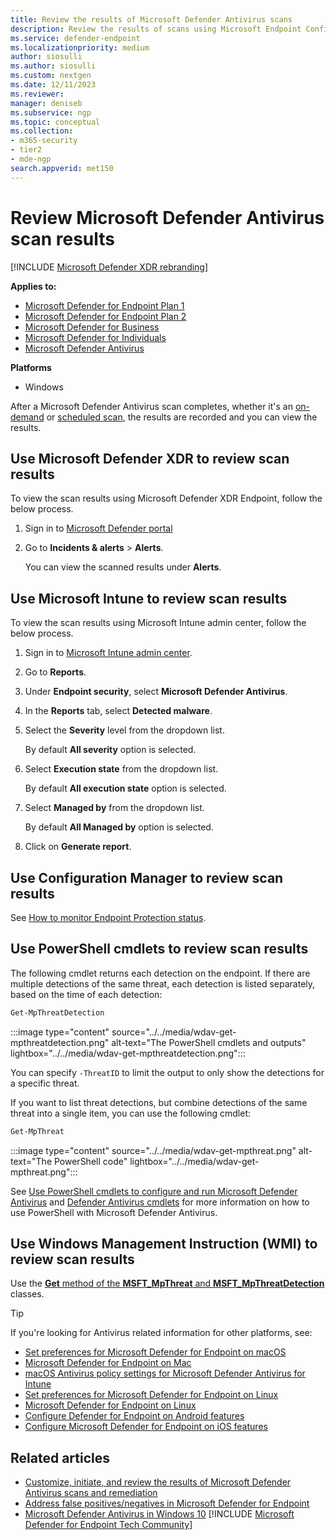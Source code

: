 ```yaml
---
title: Review the results of Microsoft Defender Antivirus scans
description: Review the results of scans using Microsoft Endpoint Configuration Manager, Microsoft Intune, or the Windows Security app
ms.service: defender-endpoint
ms.localizationpriority: medium
author: siosulli
ms.author: siosulli
ms.custom: nextgen
ms.date: 12/11/2023
ms.reviewer: 
manager: deniseb
ms.subservice: ngp
ms.topic: conceptual
ms.collection: 
- m365-security
- tier2
- mde-ngp
search.appverid: met150
---
```


# Review Microsoft Defender Antivirus scan results

[!INCLUDE [Microsoft Defender XDR rebranding](../includes/microsoft-defender.md)]

**Applies to:**

- [Microsoft Defender for Endpoint Plan 1](defender-endpoint-plan-1.md)
- [Microsoft Defender for Endpoint Plan 2](https://go.microsoft.com/fwlink/p/?linkid=2154037)
- [Microsoft Defender for Business](https://www.microsoft.com/en-us/security/business/endpoint-security/microsoft-defender-business)
- [Microsoft Defender for Individuals](https://www.microsoft.com/en-us/microsoft-365/microsoft-defender-for-individuals)
- [Microsoft Defender Antivirus](microsoft-defender-antivirus-windows.md)

**Platforms**

- Windows

After a Microsoft Defender Antivirus scan completes, whether it's an [on-demand](run-scan-microsoft-defender-antivirus.md) or [scheduled scan](scheduled-catch-up-scans-microsoft-defender-antivirus.md), the results are recorded and you can view the results.

## Use Microsoft Defender XDR to review scan results

To view the scan results using Microsoft Defender XDR Endpoint, follow the below process.

1. Sign in to [Microsoft Defender portal](https://security.microsoft.com)

2. Go to **Incidents & alerts** \> **Alerts**.

   You can view the scanned results under **Alerts**.

## Use Microsoft Intune to review scan results

To view the scan results using Microsoft Intune admin center, follow the below process.

1. Sign in to [Microsoft Intune admin center](https://intune.microsoft.com/#home).
1. Go to **Reports**.
1. Under **Endpoint security**, select **Microsoft Defender Antivirus**.
1. In the **Reports** tab, select **Detected malware**.
1. Select the **Severity** level from the dropdown list.

   By default **All severity** option is selected.
1. Select **Execution state** from the dropdown list.

   By default **All execution state** option is selected.
1. Select **Managed by** from the dropdown list.

   By default **All Managed by** option is selected.
1. Click on **Generate report**.

## Use Configuration Manager to review scan results

See [How to monitor Endpoint Protection status](/configmgr/protect/deploy-use/monitor-endpoint-protection).

## Use PowerShell cmdlets to review scan results

The following cmdlet returns each detection on the endpoint. If there are multiple detections of the same threat, each detection is listed separately, based on the time of each detection:

```PowerShell
Get-MpThreatDetection
```

:::image type="content" source="../../media/wdav-get-mpthreatdetection.png" alt-text="The PowerShell cmdlets and outputs" lightbox="../../media/wdav-get-mpthreatdetection.png":::

You can specify `-ThreatID` to limit the output to only show the detections for a specific threat.

If you want to list threat detections, but combine detections of the same threat into a single item, you can use the following cmdlet:

```PowerShell
Get-MpThreat
```

:::image type="content" source="../../media/wdav-get-mpthreat.png" alt-text="The PowerShell code" lightbox="../../media/wdav-get-mpthreat.png":::

See [Use PowerShell cmdlets to configure and run Microsoft Defender Antivirus](use-powershell-cmdlets-microsoft-defender-antivirus.md) and [Defender Antivirus cmdlets](/powershell/module/defender/) for more information on how to use PowerShell with Microsoft Defender Antivirus.

## Use Windows Management Instruction (WMI) to review scan results

Use the [**Get** method of the **MSFT_MpThreat** and **MSFT_MpThreatDetection**](/previous-versions/windows/desktop/defender/windows-defender-wmiv2-apis-portal) classes.

> [!TIP]
> If you're looking for Antivirus related information for other platforms, see:
> - [Set preferences for Microsoft Defender for Endpoint on macOS](mac-preferences.md)
> - [Microsoft Defender for Endpoint on Mac](microsoft-defender-endpoint-mac.md)
> - [macOS Antivirus policy settings for Microsoft Defender Antivirus for Intune](/mem/intune/protect/antivirus-microsoft-defender-settings-macos)
> - [Set preferences for Microsoft Defender for Endpoint on Linux](linux-preferences.md)
> - [Microsoft Defender for Endpoint on Linux](microsoft-defender-endpoint-linux.md)
> - [Configure Defender for Endpoint on Android features](android-configure.md)
> - [Configure Microsoft Defender for Endpoint on iOS features](ios-configure-features.md)

## Related articles

- [Customize, initiate, and review the results of Microsoft Defender Antivirus scans and remediation](customize-run-review-remediate-scans-microsoft-defender-antivirus.md)
- [Address false positives/negatives in Microsoft Defender for Endpoint](defender-endpoint-false-positives-negatives.md)
- [Microsoft Defender Antivirus in Windows 10](microsoft-defender-antivirus-in-windows-10.md)
[!INCLUDE [Microsoft Defender for Endpoint Tech Community](../includes/defender-mde-techcommunity.md)]
